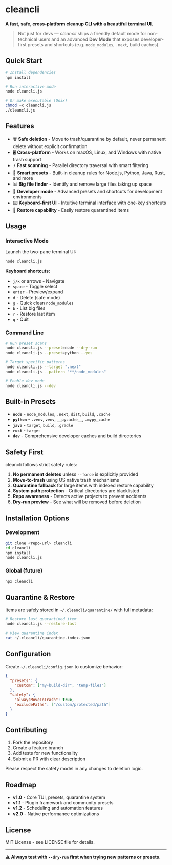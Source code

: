 # cleancli

**A fast, safe, cross-platform cleanup CLI with a beautiful terminal UI.**

> Not just for devs — *cleancli* ships a friendly default mode for non-technical users and an advanced **Dev Mode** that exposes developer-first presets and shortcuts (e.g. `node_modules`, `.next`, build caches).

## Quick Start

```bash
# Install dependencies
npm install

# Run interactive mode
node cleancli.js

# Or make executable (Unix)
chmod +x cleancli.js
./cleancli.js
```

## Features

- 🗑️ **Safe deletion** - Move to trash/quarantine by default, never permanent delete without explicit confirmation
- 🖥️ **Cross-platform** - Works on macOS, Linux, and Windows with native trash support
- ⚡ **Fast scanning** - Parallel directory traversal with smart filtering
- 🎯 **Smart presets** - Built-in cleanup rules for Node.js, Python, Java, Rust, and more
- 📊 **Big file finder** - Identify and remove large files taking up space
- 🔧 **Developer mode** - Advanced presets and shortcuts for development environments
- ⌨️ **Keyboard-first UI** - Intuitive terminal interface with one-key shortcuts
- 🔄 **Restore capability** - Easily restore quarantined items

## Usage

### Interactive Mode

Launch the two-pane terminal UI:

```bash
node cleancli.js
```

**Keyboard shortcuts:**
- `j/k` or arrows - Navigate
- `space` - Toggle select
- `enter` - Preview/expand
- `d` - Delete (safe mode)
- `g` - Quick clean `node_modules`
- `b` - List big files
- `r` - Restore last item
- `q` - Quit

### Command Line

```bash
# Run preset scans
node cleancli.js --preset=node --dry-run
node cleancli.js --preset=python --yes

# Target specific patterns
node cleancli.js --target ".next"
node cleancli.js --pattern "**/node_modules"

# Enable dev mode
node cleancli.js --dev
```

## Built-in Presets

- **`node`** - `node_modules`, `.next`, `dist`, `build`, `.cache`
- **`python`** - `.venv`, `venv`, `__pycache__`, `.mypy_cache`
- **`java`** - `target`, `build`, `.gradle`
- **`rust`** - `target`
- **`dev`** - Comprehensive developer caches and build directories

## Safety First

cleancli follows strict safety rules:

1. **No permanent deletes** unless `--force` is explicitly provided
2. **Move-to-trash** using OS native trash mechanisms
3. **Quarantine fallback** for large items with indexed restore capability
4. **System path protection** - Critical directories are blacklisted
5. **Repo awareness** - Detects active projects to prevent accidents
6. **Dry-run preview** - See what will be removed before deletion

## Installation Options

### Development
```bash
git clone <repo-url> cleancli
cd cleancli
npm install
node cleancli.js
```

### Global (future)
```bash
npx cleancli
```

## Quarantine & Restore

Items are safely stored in `~/.cleancli/quarantine/` with full metadata:

```bash
# Restore last quarantined item
node cleancli.js --restore-last

# View quarantine index
cat ~/.cleancli/quarantine-index.json
```

## Configuration

Create `~/.cleancli/config.json` to customize behavior:

```json
{
  "presets": {
    "custom": ["my-build-dir", "temp-files"]
  },
  "safety": {
    "alwaysMoveToTrash": true,
    "excludePaths": ["/custom/protected/path"]
  }
}
```

## Contributing

1. Fork the repository
2. Create a feature branch
3. Add tests for new functionality
4. Submit a PR with clear description

Please respect the safety model in any changes to deletion logic.

## Roadmap

- **v1.0** - Core TUI, presets, quarantine system
- **v1.1** - Plugin framework and community presets
- **v1.2** - Scheduling and automation features
- **v2.0** - Native performance optimizations

## License

MIT License - see LICENSE file for details.

---

**⚠️ Always test with `--dry-run` first when trying new patterns or presets.**